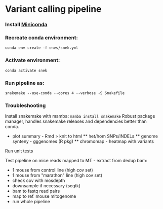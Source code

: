 
# Variant calling pipeline 


### Install [Miniconda](https://docs.conda.io/en/latest/miniconda.html)

### Recreate conda environment:
`conda env create -f envs/snek.yml`

### Activate environment:
`conda activate snek`


### Run pipeline as:
`snakemake --use-conda --cores 4 --verbose -S Snakefile`


### Troubleshooting

Install snakemake with mamba: 
`mamba install snakemake`
Robust package manager, handles snakemake releases and dependencies better than conda.

* plot summary - Rmd > knit to html
** het/hom SNPs/INDELs
** genome synteny - gggenomes (R pkg)
** chromomap - heatmap with variants

Run unit tests

Test pipeline on mice reads mapped to MT - extract from dedup bam:
* 1 mouse from control line (high cov set)
* 1 mouse from "marathon" line (high cov set)
* check cov with mosdepth
* downsample if necessary (seqtk)
* bam to fastq read pairs
* map to ref. mouse mitogenome
* run whole pipeline
